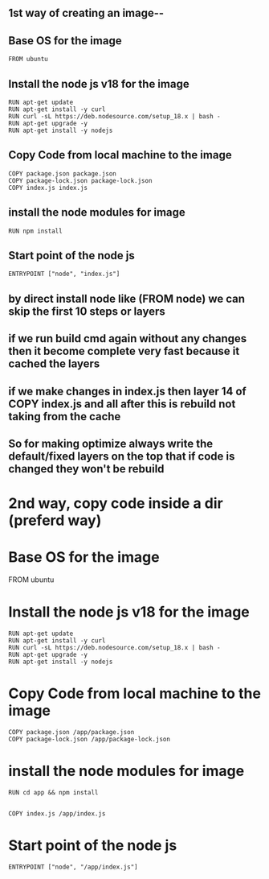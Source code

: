## 1st way of creating an image--

## Base OS for the image
```
FROM ubuntu
```

## Install the node js v18 for the image
```
RUN apt-get update
RUN apt-get install -y curl
RUN curl -sL https://deb.nodesource.com/setup_18.x | bash -
RUN apt-get upgrade -y
RUN apt-get install -y nodejs
```

## Copy Code from local machine to the image
```
COPY package.json package.json
COPY package-lock.json package-lock.json
COPY index.js index.js
```

## install the node modules for image
```
RUN npm install
```

## Start point of the node js
```
ENTRYPOINT ["node", "index.js"]
```


## by direct install node like (FROM node) we can skip the first 10 steps or layers

## if we run build cmd again without any changes then it become complete very fast because it cached the layers
## if we make changes in index.js then layer 14 of COPY index.js and all after this is rebuild not taking from the cache
## So for making optimize always write the default/fixed layers on the top that if code is changed they won't be rebuild



# 2nd way, copy code inside a dir (preferd way)

# Base OS for the image
FROM ubuntu

# Install the node js v18 for the image
```
RUN apt-get update
RUN apt-get install -y curl
RUN curl -sL https://deb.nodesource.com/setup_18.x | bash -
RUN apt-get upgrade -y
RUN apt-get install -y nodejs
```

# Copy Code from local machine to the image
```
COPY package.json /app/package.json
COPY package-lock.json /app/package-lock.json
```

# install the node modules for image
```
RUN cd app && npm install


COPY index.js /app/index.js
```

# Start point of the node js
```
ENTRYPOINT ["node", "/app/index.js"]
```
